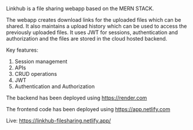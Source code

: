 
Linkhub is a file sharing webapp based on the MERN STACK.

The webapp creates download links for the uploaded files which can be shared. It also maintains a upload history which can be used to access the previously uploaded files.
It uses JWT for sessions, authentication and authorization and the files are stored in the cloud hosted backend.

Key features:
1. Session management
2. APIs
3. CRUD operations
4. JWT
5. Authentication and Authorization


The backend has been deployed using https://render.com

The frontend code has been deployed using https://app.netlify.com

Live: https://linkhub-filesharing.netlify.app/

